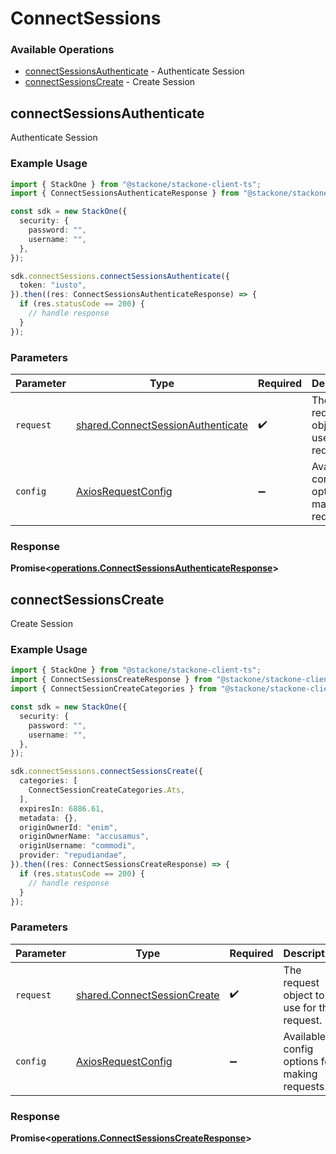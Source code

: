 # ConnectSessions

### Available Operations

* [connectSessionsAuthenticate](#connectsessionsauthenticate) - Authenticate Session
* [connectSessionsCreate](#connectsessionscreate) - Create Session

## connectSessionsAuthenticate

Authenticate Session

### Example Usage

```typescript
import { StackOne } from "@stackone/stackone-client-ts";
import { ConnectSessionsAuthenticateResponse } from "@stackone/stackone-client-ts/dist/sdk/models/operations";

const sdk = new StackOne({
  security: {
    password: "",
    username: "",
  },
});

sdk.connectSessions.connectSessionsAuthenticate({
  token: "iusto",
}).then((res: ConnectSessionsAuthenticateResponse) => {
  if (res.statusCode == 200) {
    // handle response
  }
});
```

### Parameters

| Parameter                                                                              | Type                                                                                   | Required                                                                               | Description                                                                            |
| -------------------------------------------------------------------------------------- | -------------------------------------------------------------------------------------- | -------------------------------------------------------------------------------------- | -------------------------------------------------------------------------------------- |
| `request`                                                                              | [shared.ConnectSessionAuthenticate](../../models/shared/connectsessionauthenticate.md) | :heavy_check_mark:                                                                     | The request object to use for the request.                                             |
| `config`                                                                               | [AxiosRequestConfig](https://axios-http.com/docs/req_config)                           | :heavy_minus_sign:                                                                     | Available config options for making requests.                                          |


### Response

**Promise<[operations.ConnectSessionsAuthenticateResponse](../../models/operations/connectsessionsauthenticateresponse.md)>**


## connectSessionsCreate

Create Session

### Example Usage

```typescript
import { StackOne } from "@stackone/stackone-client-ts";
import { ConnectSessionsCreateResponse } from "@stackone/stackone-client-ts/dist/sdk/models/operations";
import { ConnectSessionCreateCategories } from "@stackone/stackone-client-ts/dist/sdk/models/shared";

const sdk = new StackOne({
  security: {
    password: "",
    username: "",
  },
});

sdk.connectSessions.connectSessionsCreate({
  categories: [
    ConnectSessionCreateCategories.Ats,
  ],
  expiresIn: 6886.61,
  metadata: {},
  originOwnerId: "enim",
  originOwnerName: "accusamus",
  originUsername: "commodi",
  provider: "repudiandae",
}).then((res: ConnectSessionsCreateResponse) => {
  if (res.statusCode == 200) {
    // handle response
  }
});
```

### Parameters

| Parameter                                                                  | Type                                                                       | Required                                                                   | Description                                                                |
| -------------------------------------------------------------------------- | -------------------------------------------------------------------------- | -------------------------------------------------------------------------- | -------------------------------------------------------------------------- |
| `request`                                                                  | [shared.ConnectSessionCreate](../../models/shared/connectsessioncreate.md) | :heavy_check_mark:                                                         | The request object to use for the request.                                 |
| `config`                                                                   | [AxiosRequestConfig](https://axios-http.com/docs/req_config)               | :heavy_minus_sign:                                                         | Available config options for making requests.                              |


### Response

**Promise<[operations.ConnectSessionsCreateResponse](../../models/operations/connectsessionscreateresponse.md)>**

